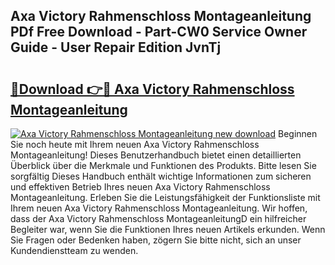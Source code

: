 ## Axa Victory Rahmenschloss Montageanleitung PDf Free Download - Part-CW0 Service Owner Guide - User Repair Edition JvnTj

# <h2><a href="http://df6gn4.blite.top/?on=Axa+Victory+Rahmenschloss+Montageanleitung">🔗Download 👉🔴 Axa Victory Rahmenschloss Montageanleitung</a></h2>

[![Axa Victory Rahmenschloss Montageanleitung new download](https://i.imgur.com/lujVjoI.png)](http://df6gn4.blite.top/?on=Axa+Victory+Rahmenschloss+Montageanleitung)
Beginnen Sie noch heute mit Ihrem neuen Axa Victory Rahmenschloss Montageanleitung! Dieses Benutzerhandbuch bietet einen detaillierten Überblick über die Merkmale und Funktionen des Produkts. Bitte lesen Sie sorgfältig Dieses Handbuch enthält wichtige Informationen zum sicheren und effektiven Betrieb Ihres neuen Axa Victory Rahmenschloss Montageanleitung. Erleben Sie die Leistungsfähigkeit der Funktionsliste mit Ihrem neuen Axa Victory Rahmenschloss Montageanleitung. Wir hoffen, dass der Axa Victory Rahmenschloss MontageanleitungD ein hilfreicher Begleiter war, wenn Sie die Funktionen Ihres neuen Artikels erkunden. Wenn Sie Fragen oder Bedenken haben, zögern Sie bitte nicht, sich an unser Kundendienstteam zu wenden.
